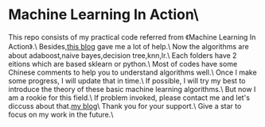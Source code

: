 # Machine Learning In Action\\ 
This repo consists of my practical code referred from 《Machine Learning In Action》.\\ 
Besides,[this blog](https://blog.csdn.net/c406495762/column/info/16415) gave me a lot of help.\\ 
Now the algorithms are about adaboost,naive bayes,decision tree,knn,lr.\\ 
Each folders have 2 eitions which are based sklearn or python.\\ 
Most of codes have some Chinese comments to help you to understand algorithms well.\\ 
Once I make some progress, I will update that in time.\\ 
If possible, I will try my best to introduce the theory of these basic machine learning algorithms.\\ 
But now I am a rookie for this field.\\ 
If problem invoked, please contact me and let's diccuss about that.[my blog](https://blog.csdn.net/qq_35564813?ref=toolbar)\\ 
Thank you for your support.\\ 
Give a star to focus on my work in the future.\\ 

